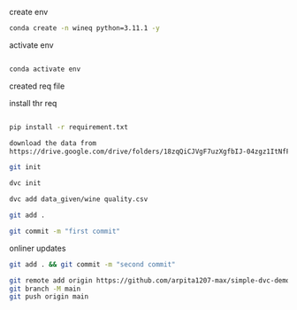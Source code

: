 create env

```bash
conda create -n wineq python=3.11.1 -y
```

activate env

```bash

conda activate env
```

created req file

install thr req

```bash

pip install -r requirement.txt
```

```bash
download the data from
https://drive.google.com/drive/folders/18zqQiCJVgF7uzXgfbIJ-04zgz1ItNfF5?usp=sharing
```

```bash
git init

```

```bash
dvc init
```

```bash
dvc add data_given/wine quality.csv
```

```bash
git add .
```

```bash
git commit -m "first commit"
```

onliner updates

```bash
git add . && git commit -m "second commit"
```

```bash
git remote add origin https://github.com/arpita1207-max/simple-dvc-demo.git
git branch -M main
git push origin main
```
